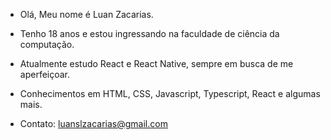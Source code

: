 - Olá, Meu nome é Luan Zacarias.
- Tenho 18 anos e estou ingressando na faculdade de ciência da computação.
- Atualmente estudo React e React Native, sempre em busca de me aperfeiçoar.



- Conhecimentos em HTML, CSS, Javascript, Typescript, React e algumas mais.
- Contato: luanslzacarias@gmail.com

<!---
Luanzacarias/Luanzacarias is a ✨ special ✨ repository because its `README.md` (this file) appears on your GitHub profile.
You can click the Preview link to take a look at your changes.
---

